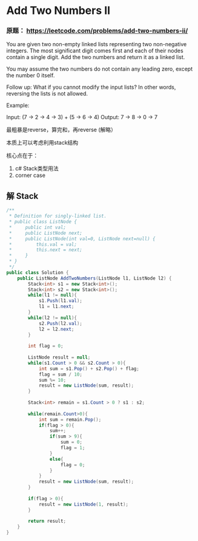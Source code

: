 # Add Two Numbers II

### 原题： https://leetcode.com/problems/add-two-numbers-ii/

You are given two non-empty linked lists representing two non-negative integers. The most significant digit comes first and each of their nodes contain a single digit. Add the two numbers and return it as a linked list.

You may assume the two numbers do not contain any leading zero, except the number 0 itself.

Follow up:
What if you cannot modify the input lists? In other words, reversing the lists is not allowed.

Example:

Input: (7 -> 2 -> 4 -> 3) + (5 -> 6 -> 4)
Output: 7 -> 8 -> 0 -> 7

最粗暴是reverse，算完和，再reverse (解略）

本质上可以考虑利用stack结构

核心点在于：
1. c# Stack类型用法
2. corner case


## 解  Stack

```c#
/**
 * Definition for singly-linked list.
 * public class ListNode {
 *     public int val;
 *     public ListNode next;
 *     public ListNode(int val=0, ListNode next=null) {
 *         this.val = val;
 *         this.next = next;
 *     }
 * }
 */
public class Solution {
    public ListNode AddTwoNumbers(ListNode l1, ListNode l2) {
        Stack<int> s1 = new Stack<int>();
        Stack<int> s2 = new Stack<int>();
        while(l1 != null){
            s1.Push(l1.val);
            l1 = l1.next;
        }
        while(l2 != null){
            s2.Push(l2.val);
            l2 = l2.next;
        }
        
        int flag = 0;
        
        ListNode result = null;
        while(s1.Count > 0 && s2.Count > 0){
            int sum = s1.Pop() + s2.Pop() + flag;
            flag = sum / 10;
            sum %= 10;
            result = new ListNode(sum, result);
        }
        
        Stack<int> remain = s1.Count > 0 ? s1 : s2;
        
        while(remain.Count>0){
            int sum = remain.Pop();
            if(flag > 0){
                sum++;
                if(sum > 9){
                    sum = 0;
                    flag = 1;
                }
                else{
                    flag = 0;
                }
            }
            result = new ListNode(sum, result);
        }
        
        if(flag > 0){
            result = new ListNode(1, result);
        }
        
        return result;
    }
}

```


